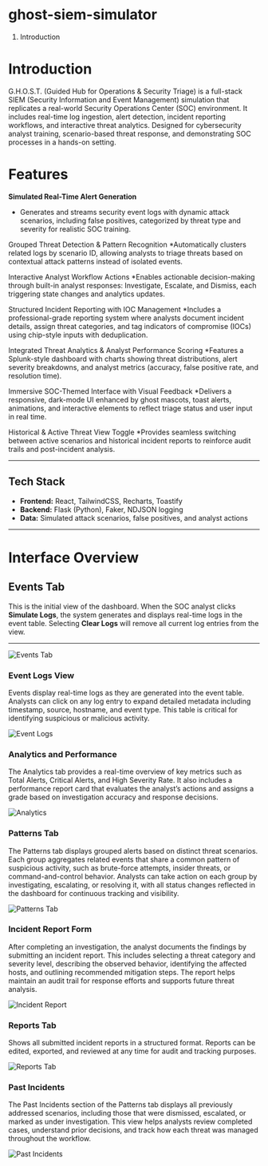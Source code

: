 # ghost-siem-simulator
1. Introduction
   
# Introduction

G.H.O.S.T. (Guided Hub for Operations & Security Triage) is a full-stack SIEM (Security Information and Event Management) simulation that replicates a real-world Security Operations Center (SOC) environment. It includes real-time log ingestion, alert detection, incident reporting workflows, and interactive threat analytics. Designed for cybersecurity analyst training, scenario-based threat response, and demonstrating SOC processes in a hands-on setting.

# Features 

**Simulated Real-Time Alert Generation**
- Generates and streams security event logs with dynamic attack scenarios, including false positives, categorized by threat type and severity for realistic SOC training.

Grouped Threat Detection & Pattern Recognition
*Automatically clusters related logs by scenario ID, allowing analysts to triage threats based on contextual attack patterns instead of isolated events.

Interactive Analyst Workflow Actions
*Enables actionable decision-making through built-in analyst responses: Investigate, Escalate, and Dismiss, each triggering state changes and analytics updates.

Structured Incident Reporting with IOC Management
*Includes a professional-grade reporting system where analysts document incident details, assign threat categories, and tag indicators of compromise (IOCs) using chip-style inputs with deduplication.

Integrated Threat Analytics & Analyst Performance Scoring
*Features a Splunk-style dashboard with charts showing threat distributions, alert severity breakdowns, and analyst metrics (accuracy, false positive rate, and resolution time).

Immersive SOC-Themed Interface with Visual Feedback
*Delivers a responsive, dark-mode UI enhanced by ghost mascots, toast alerts, animations, and interactive elements to reflect triage status and user input in real time.

Historical & Active Threat View Toggle
*Provides seamless switching between active scenarios and historical incident reports to reinforce audit trails and post-incident analysis.


---

## Tech Stack

- **Frontend:** React, TailwindCSS, Recharts, Toastify
- **Backend:** Flask (Python), Faker, NDJSON logging
- **Data:** Simulated attack scenarios, false positives, and analyst actions

---

# Interface Overview

## Events Tab  
This is the initial view of the dashboard. When the SOC analyst clicks **Simulate Logs**, the system generates and displays real-time logs in the event table. Selecting **Clear Logs** will remove all current log entries from the view.  

---
![Events Tab](./assets/ghost-siem-demo-1.png)

### Event Logs View  
Events display real-time logs as they are generated into the event table. Analysts can click on any log entry to expand detailed metadata including timestamp, source, hostname, and event type. This table is critical for identifying suspicious or malicious activity.  

![Event Logs](./assets/ghost-siem-demo-2.png)

### Analytics and Performance  
The Analytics tab provides a real-time overview of key metrics such as Total Alerts, Critical Alerts, and High Severity Rate. It also includes a performance report card that evaluates the analyst’s actions and assigns a grade based on investigation accuracy and response decisions.  

![Analytics](./assets/ghost-siem-demo-3.png)

### Patterns Tab  
The Patterns tab displays grouped alerts based on distinct threat scenarios. Each group aggregates related events that share a common pattern of suspicious activity, such as brute-force attempts, insider threats, or command-and-control behavior. Analysts can take action on each group by investigating, escalating, or resolving it, with all status changes reflected in the dashboard for continuous tracking and visibility.  

![Patterns Tab](./assets/ghost-siem-demo-4.png)


### Incident Report Form  
After completing an investigation, the analyst documents the findings by submitting an incident report. This includes selecting a threat category and severity level, describing the observed behavior, identifying the affected hosts, and outlining recommended mitigation steps. The report helps maintain an audit trail for response efforts and supports future threat analysis.  

![Incident Report](./assets/ghost-siem-demo-5.png)

### Reports Tab  
Shows all submitted incident reports in a structured format. Reports can be edited, exported, and reviewed at any time for audit and tracking purposes.  

![Reports Tab](./assets/ghost-siem-demo-6.png)

### Past Incidents 
The Past Incidents section of the Patterns tab displays all previously addressed scenarios, including those that were dismissed, escalated, or marked as under investigation. This view helps analysts review completed cases, understand prior decisions, and track how each threat was managed throughout the workflow.  

![Past Incidents](./assets/ghost-siem-demo-7.png)

